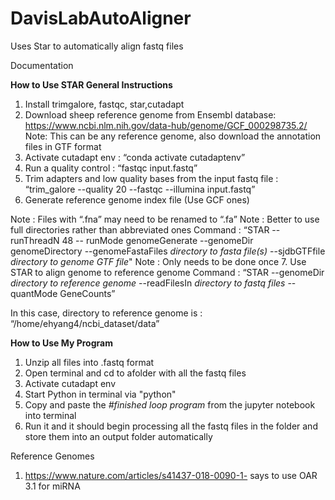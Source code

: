 # DavisLabAutoAligner
Uses Star to automatically align fastq files

Documentation

**How to Use STAR General Instructions**
1. Install trimgalore, fastqc, star,cutadapt
2. Download sheep reference genome from Ensembl database: https://www.ncbi.nlm.nih.gov/data-hub/genome/GCF_000298735.2/ 
Note: This can be any reference genome, also download the annotation files in GTF format
3. Activate cutadapt env : “conda activate cutadaptenv”
4. Run a quality control : “fastqc input.fastq”
5. Trim adapters and low quality bases from the input fastq file : “trim_galore  --quality 20 --fastqc --illumina input.fastq”
6. Generate reference genome index file (Use GCF ones)

Note : Files with “.fna” may need to be renamed to “.fa”
Note : Better to use full directories rather than abbreviated ones
Command : “STAR --runThreadN 48 -- runMode genomeGenerate --genomeDir genomeDirectory --genomeFastaFiles _directory to fasta file(s)_ --sjdbGTFfile _directory to genome GTF file_" 
Note : Only needs to be done once
7. Use STAR to align genome to reference genome
Command : “STAR --genomeDir _directory to reference genome_ --readFilesIn _directory to fastq files_ --quantMode GeneCounts”

In this case, directory to reference genome is : “/home/ehyang4/ncbi_dataset/data”

**How to Use My Program**
1. Unzip all files into .fastq format
2. Open terminal and cd to afolder with all the fastq files
3. Activate cutadapt env
4. Start Python in terminal via "python" 
5. Copy and paste the _#finished loop program_ from the jupyter notebook into terminal
6. Run it and it should begin processing all the fastq files in the folder and store them into an output folder automatically


Reference Genomes
1. https://www.nature.com/articles/s41437-018-0090-1- says to use OAR 3.1 for miRNA


